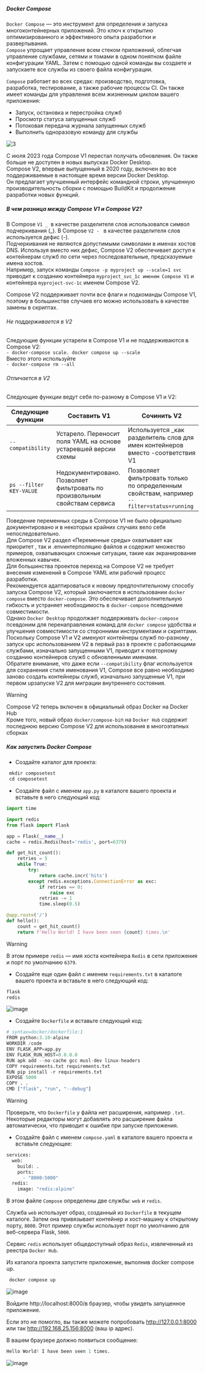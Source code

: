 ##### Docker Compose
``Docker Compose`` — это инструмент для определения и запуска многоконтейнерных приложений. Это ключ к открытию оптимизированного и эффективного опыта разработки и развертывания.<br>
``Compose`` упрощает управление всем стеком приложений, облегчая управление службами, сетями и томами в одном понятном файле конфигурации YAML. Затем с помощью одной команды вы создаете и запускаете все службы из своего файла конфигурации.<br>

``Compose`` работает во всех средах: производство, подготовка, разработка, тестирование, а также рабочие процессы CI. Он также имеет команды для управления всем жизненным циклом вашего приложения:

- Запуск, остановка и перестройка служб
- Просмотр статуса запущенных служб
- Потоковая передача журнала запущенных служб
- Выполнить одноразовую команду для службы

![3](https://github.com/user-attachments/assets/31c11503-ffb4-4b48-bb31-cb5967ca7dde)

С июля 2023 года Compose V1 перестал получать обновления. Он также больше не доступен в новых выпусках Docker Desktop.<br>
Compose V2, впервые выпущенный в 2020 году, включен во все поддерживаемые в настоящее время версии Docker Desktop.<br>Он предлагает улучшенный интерфейс командной строки, улучшенную производительность сборки с помощью BuildKit и продолжение разработки новых функций.

##### В чем разница между Compose V1 и Compose V2?

В Compose ``V1 _ ``в качестве разделителя слов использовался символ подчеркивания (_). В Compose ``V2 - `` в качестве разделителя слов используется дефис (-).<br>
Подчеркивания не являются допустимыми символами в именах хостов DNS. Используя вместо них дефис, Compose V2 обеспечивает доступ к контейнерам служб по сети через последовательные, предсказуемые имена хостов.<br>
Например, запуск команды ``Compose -p myproject up --scale=1 svc`` приводит к созданию контейнера ``myproject_svc_1с именем Compose V1`` и контейнера ``myproject-svc-1с`` именем Compose V2.<br>

Compose V2 поддерживает почти все флаги и подкоманды Compose V1, поэтому в большинстве случаев его можно использовать в качестве замены в скриптах.

###### Не поддерживается в V2
Следующие функции устарели в Compose V1 и не поддерживаются в Compose V2:<br>
``- docker-compose scale. docker compose up --scale``<br>
Вместо этого используйте<br>
``- docker-compose rm --all``

###### Отличается в V2
Следующие функции ведут себя по-разному в Compose V1 и V2:

 Следующие функции                  |Составить V1	         |Сочинить V2                                                                                
------------------------------------|----------------------|--------------------------------------------------------------------------------
``--compatibility``	                | Устарело. Переносит поля YAML на основе устаревшей версии схемы  | Используется _как разделитель слов для имен контейнеров вместо -соответствия V1
``ps --filter KEY-VALUE	``          | Недокументировано. Позволяет фильтровать по произвольным свойствам сервиса| Позволяет фильтровать только по определенным свойствам, например ``--filter=status=running``

Поведение переменных среды в Compose V1 не было официально документировано и в некоторых крайних случаях вело себя непоследовательно.<br>
Для Compose V2 раздел «Переменные среды» охватывает как приоритет , так и .envинтерполяцию файлов и содержит множество примеров, охватывающих сложные ситуации, такие как экранирование вложенных кавычек.<br>
Для большинства проектов переход на Compose V2 не требует внесения изменений в Compose YAML или рабочий процесс разработки.<br>
Рекомендуется адаптироваться к новому предпочтительному способу запуска Compose V2, который заключается в использовании ``docker compose`` вместо ``docker-compose``. Это обеспечивает дополнительную гибкость и устраняет необходимость в ``docker-compose`` псевдониме совместимости.<br>
Однако ``Docker Desktop`` продолжает поддерживать ``docker-compose`` псевдоним для перенаправления команд для ``docker compose`` удобства и улучшения совместимости со сторонними инструментами и скриптами.<br>
Поскольку Compose V1 и V2 именуют контейнеры служб по-разному , запуск upс использованием V2 в первый раз в проекте с работающими службами, изначально запущенными V1, приводит к повторному созданию контейнеров служб с обновленными именами.<br>
Обратите внимание, что даже если ``--compatibility`` флаг используется для сохранения стиля именования V1, Compose все равно необходимо заново создать контейнеры служб, изначально запущенные V1, при первом upзапуске V2 для миграции внутреннего состояния.<br>
> [!WARNING]  
>  Compose V2 теперь включен в официальный образ Docker на Docker Hub<br>
> Кроме того, новый образ ``docker/compose-bi``n на ``Docker Hub`` содержит последнюю версию Compose V2 для использования в многоэтапных сборках

##### Как запустить Docker Compose

- Создайте каталог для проекта:
```python
 mkdir composetest
 cd composetest
```
- Создайте файл с именем ``app.py`` в каталоге вашего проекта и вставьте в него следующий код:
```python
import time

import redis
from flask import Flask

app = Flask(__name__)
cache = redis.Redis(host='redis', port=6379)

def get_hit_count():
    retries = 5
    while True:
        try:
            return cache.incr('hits')
        except redis.exceptions.ConnectionError as exc:
            if retries == 0:
                raise exc
            retries -= 1
            time.sleep(0.5)

@app.route('/')
def hello():
    count = get_hit_count()
    return f'Hello World! I have been seen {count} times.\n'
```
> [!WARNING]  
> В этом примере ``redis`` — имя хоста контейнера ``Redis`` в сети приложения и порт по умолчанию ``6379``.

- Создайте еще один файл с именем ``requirements.txt`` в каталоге вашего проекта и вставьте в него следующий код:
```python
flask
redis
```
![image](https://github.com/user-attachments/assets/716eeb53-642b-40d1-b84e-d0268c9f2d46)

- Создайте ``Dockerfile`` и вставьте следующий код:
```python
# syntax=docker/dockerfile:1
FROM python:3.10-alpine
WORKDIR /code
ENV FLASK_APP=app.py
ENV FLASK_RUN_HOST=0.0.0.0
RUN apk add --no-cache gcc musl-dev linux-headers
COPY requirements.txt requirements.txt
RUN pip install -r requirements.txt
EXPOSE 5000
COPY . .
CMD ["flask", "run", "--debug"]
```
> [!WARNING]  
> Проверьте, что ``Dockerfile`` у файла нет расширения, например ``.txt``. Некоторые редакторы могут добавлять это расширение файла автоматически, что приводит к ошибке при запуске приложения.

- Создайте файл с именем ``compose.yaml`` в каталоге вашего проекта и вставьте следующее:
```python
services:
  web:
    build: .
    ports:
      - "8000:5000"
  redis:
    image: "redis:alpine"
```
В этом файле ``Compose`` определены две службы: ``web`` и ``redis``.

Служба ``web`` использует образ, созданный из ``Dockerfile`` в текущем каталоге. Затем она привязывает контейнер и хост-машину к открытому порту, ``8000``. Этот пример службы использует порт по умолчанию для веб-сервера Flask, ``5000``.

Сервис ``redis`` использует общедоступный образ ``Redis``, извлеченный из реестра ``Docker Hub``.

Из каталога проекта запустите приложение, выполнив docker compose up.<br>
```python
 docker compose up
```

![image](https://github.com/user-attachments/assets/6bec23f8-a717-424e-83dc-faa30f37e72d)

Войдите http://localhost:8000/в браузер, чтобы увидеть запущенное приложение.

Если это не помогло, вы также можете попробовать http://127.0.0.1:8000 или так  http://192.168.25.156:8000 (ваш ip адрес).

В вашем браузере должно появиться сообщение:
```python
Hello World! I have been seen 1 times.
```

![image](https://github.com/user-attachments/assets/cfc9e633-1e3d-4765-8ad2-d92872736770)

